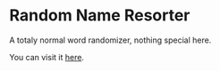 # Random Name Resorter
A totaly normal word randomizer, nothing special here.

You can visit it [here](https://myshaak-jr.github.io/NameSorter/).
